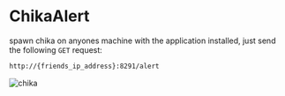 # ChikaAlert

spawn chika on anyones machine with the application installed, just send the following `GET` request:
```bash
http://{friends_ip_address}:8291/alert
```

![chika](https://raw.githubusercontent.com/albywok/ChikaAlert/master/ChikaAlert/Assets/chika-dance.gif)

